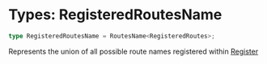 # Types: RegisteredRoutesName

```ts
type RegisteredRoutesName = RoutesName<RegisteredRoutes>;
```

Represents the union of all possible route names registered within [Register](../interfaces/Register.md)
